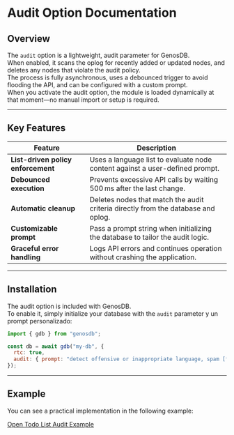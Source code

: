 # **Audit Option Documentation**

## **Overview**

The `audit` option is a lightweight, audit parameter for GenosDB.  
When enabled, it scans the oplog for recently added or updated nodes, and deletes any nodes that violate the audit policy.  
The process is fully asynchronous, uses a debounced trigger to avoid flooding the API, and can be configured with a custom prompt.  
When you activate the audit option, the module is loaded dynamically at that moment—no manual import or setup is required.

---

## **Key Features**

| Feature | Description |
|---------|-------------|
| **List-driven policy enforcement** | Uses a language list to evaluate node content against a user-defined prompt. |
| **Debounced execution** | Prevents excessive API calls by waiting 500 ms after the last change. |
| **Automatic cleanup** | Deletes nodes that match the audit criteria directly from the database and oplog. |
| **Customizable prompt** | Pass a prompt string when initializing the database to tailor the audit logic. |
| **Graceful error handling** | Logs API errors and continues operation without crashing the application. |

---

## **Installation**

The audit option is included with GenosDB.  
To enable it, simply initialize your database with the `audit` parameter y un prompt personalizado:

```javascript
import { gdb } from "genosdb";

const db = await gdb("my-db", {
  rtc: true,
  audit: { prompt: "detect offensive or inappropriate language, spam [find closely spaced timestamps] or prohibited content" }
});
```

---

## **Example**

You can see a practical implementation in the following example:

[Open Todo List Audit Example](https://estebanrfp.github.io/gdb/examples/todolist-audit.html)